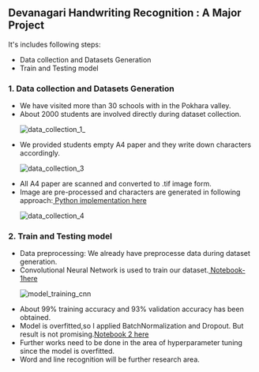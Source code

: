 ## Devanagari Handwriting Recognition : A Major Project
It's includes following steps:

<ul>
  <li>Data collection and Datasets Generation</li>
  <li>Train and Testing model</li>
</ul>

### 1. Data collection and Datasets Generation
<ul>
<li>We have visited more than 30 schools with in the Pokhara valley.</li>
<li>About 2000 students are involved directly during dataset collection.</li>
  
![data_collection_1_](https://user-images.githubusercontent.com/39429615/134664277-64a2f741-276d-4d32-83d2-cf57485d2c7d.PNG)
  
<li>We provided students empty A4 paper and they write down characters accordingly.</li>

![data_collection_3](https://user-images.githubusercontent.com/39429615/134663616-cf8c2986-8d50-4e1e-8af4-d22ae0a41995.PNG)
  
<li>All A4 paper are scanned and converted to .tif image form.</li>
<li>Image are pre-processed and characters are generated in following approach:<a href="https://github.com/np-n/Devanagari-Handwriting-Recognition/blob/master/Dataset%20Generation/Box%20as%20contour/approach1/image_render.py"> Python implementation here </a></li>

![data_collection_4](https://user-images.githubusercontent.com/39429615/134664758-53ce038a-3fd7-42bf-8c20-b4779726ab9c.PNG)

</ul>

### 2. Train and Testing model
<ul>
  <li>Data preprocessing: We already have preprocesse data during dataset generation.</li>
  <li>Convolutional Neural Network is used to train our dataset.<a href="https://github.com/np-n/Devanagari-Handwriting-Recognition/blob/master/Train-Test/02-%20New%20Datasets%20Train-Test/01.%20Devanagari_Character_Recognition_36chars_train-test.ipynb"> Notebook-1here</a></li>
  
![model_training_cnn](https://user-images.githubusercontent.com/39429615/134666567-3fbd43ab-abae-4064-a482-f8149ecdae5d.PNG)

  <li>About 99% training accuracy and 93% validation accuracy has been obtained.</li>
  <li>Model is overfitted,so I applied BatchNormalization and Dropout. But result is not promising.<a href="https://github.com/np-n/Devanagari-Handwriting-Recognition/blob/master/Train-Test/02-%20New%20Datasets%20Train-Test/00.%20Devanagari_Character_Recognition_36chars_train-test.ipynb">Notebook 2 here</a></li>
  <li>Further works need to be done in the area of hyperparameter tuning since the model is overfitted.</li>
  <li>Word and line recognition will be further research area.</li>
  </ul>
